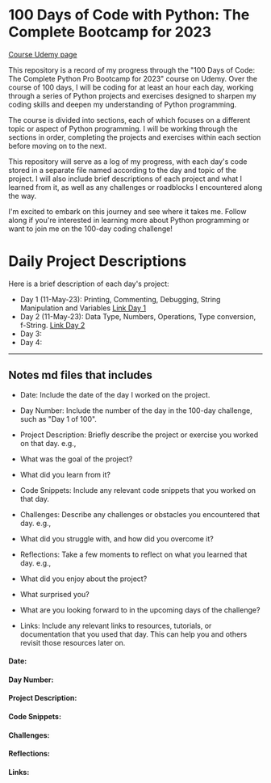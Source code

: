 # 100 Days of Code with Python: The Complete Bootcamp for 2023
[Course Udemy page](https://www.udemy.com/course/100-days-of-code/)

This repository is a record of my progress through the "100 Days of Code: The Complete Python Pro Bootcamp for 2023" course on Udemy. Over the course of 100 days, I will be coding for at least an hour each day, working through a series of Python projects and exercises designed to sharpen my coding skills and deepen my understanding of Python programming.

The course is divided into sections, each of which focuses on a different topic or aspect of Python programming. I will be working through the sections in order, completing the projects and exercises within each section before moving on to the next.

This repository will serve as a log of my progress, with each day's code stored in a separate file named according to the day and topic of the project. I will also include brief descriptions of each project and what I learned from it, as well as any challenges or roadblocks I encountered along the way.

I'm excited to embark on this journey and see where it takes me. Follow along if you're interested in learning more about Python programming or want to join me on the 100-day coding challenge!

# Daily Project Descriptions
Here is a brief description of each day's project:

- Day 1 (11-May-23): Printing, Commenting, Debugging, String Manipulation and Variables [Link Day 1](https://github.com/ralamds/python_100_days_code/tree/main/day_1)
- Day 2 (11-May-23): Data Type, Numbers, Operations, Type conversion, f-String. [Link Day 2](https://github.com/ralamds/python_100_days_code/tree/main/day_2) 
- Day 3: 
- Day 4: 


---------------------------
## Notes md files that includes  

- Date: Include the date of the day I worked on the project.

- Day Number: Include the number of the day in the 100-day challenge, such as "Day 1 of 100".

- Project Description: Briefly describe the project or exercise you worked on that day. e.g., 
 - What was the goal of the project? 
 - What did you learn from it?

- Code Snippets: Include any relevant code snippets that you worked on that day. 

- Challenges: Describe any challenges or obstacles you encountered that day. e.g., 
 - What did you struggle with, and how did you overcome it?

- Reflections: Take a few moments to reflect on what you learned that day. e.g., 
 - What did you enjoy about the project? 
 - What surprised you? 
 - What are you looking forward to in the upcoming days of the challenge?

- Links: Include any relevant links to resources, tutorials, or documentation that you used that day. This can help you and others revisit those resources later on.

#### Date: 
#### Day Number: 
#### Project Description: 
#### Code Snippets: 
#### Challenges: 
#### Reflections: 
#### Links: 